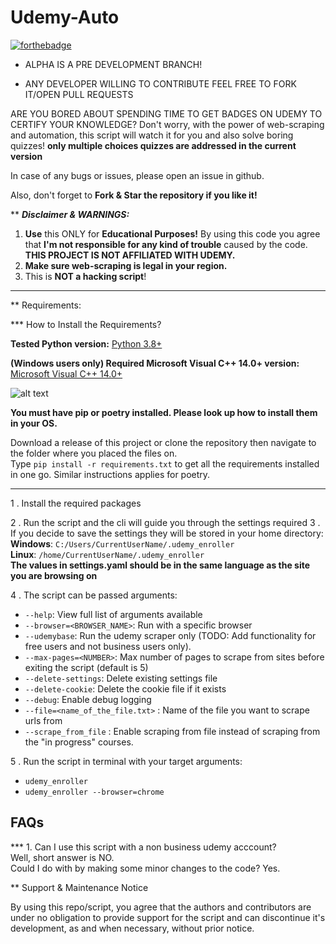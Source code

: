# Udemy-Auto
[![forthebadge](https://forthebadge.com/images/badges/made-with-python.svg)](https://forthebadge.com)
* ALPHA IS A PRE DEVELOPMENT BRANCH!

* ANY DEVELOPER WILLING TO CONTRIBUTE FEEL FREE TO FORK IT/OPEN PULL REQUESTS

ARE YOU BORED ABOUT SPENDING TIME TO GET BADGES ON UDEMY TO CERTIFY YOUR KNOWLEDGE?
Don't worry, with the power of
web-scraping and automation, this script will watch it for you and also solve boring quizzes!
<b>only multiple choices quizzes are addressed in the current version</b>



In case of any bugs or issues, please open an issue in github.

Also, don't forget to **Fork & Star the repository if you like it!**


** **_Disclaimer & WARNINGS:_**

1. **Use** this ONLY for **Educational Purposes!** By using this code you agree
   that **I'm not responsible for any kind of trouble** caused by the code. **THIS PROJECT IS NOT AFFILIATED WITH UDEMY.**
2. **Make sure web-scraping is legal in your region.**
3. This is **NOT a hacking script**!
---

** Requirements:

*** How to Install the Requirements?

**Tested Python version:** [Python 3.8+](https://www.python.org/downloads/)

**(Windows users only) Required Microsoft Visual C++ 14.0+ version:** [Microsoft Visual C++ 14.0+](https://visualstudio.microsoft.com/visual-cpp-build-tools/)

![alt text](https://docs.microsoft.com/answers/storage/attachments/34873-10262.png)

**You must have pip or poetry installed. Please look up how to install them in your OS.**

Download a release of this project or clone the repository then navigate to the
folder where you placed the files on. <br>
Type `pip install -r requirements.txt` to
get all the requirements installed in one go. Similar instructions applies for poetry.

---

1 . Install the required packages

2 . Run the script and the cli will guide you through the settings required
3 . If you decide to save the settings they will be stored in your home directory: <br>
    **Windows**:
    `C:/Users/CurrentUserName/.udemy_enroller` <br>
    **Linux**:
    `/home/CurrentUserName/.udemy_enroller` <br>
    **The values in settings.yaml should be in the same language as the site you are browsing on**

4 . The script can be passed arguments:

- `--help`: View full list of arguments available
- `--browser=<BROWSER_NAME>`: Run with a specific browser 
- `--udemybase`: Run the udemy scraper only (TODO: Add functionality for free users and not business users only).
- `--max-pages=<NUMBER>`: Max number of pages to scrape from sites before exiting the script (default is 5)
- `--delete-settings`: Delete existing settings file
- `--delete-cookie`: Delete the cookie file if it exists
- `--debug`: Enable debug logging
- `--file=<name_of_the_file.txt>` : Name of the file you want to scrape urls from
- `--scrape_from_file` : Enable scraping from file instead of scraping from the "in progress" courses.

5 . Run the script in terminal with your target arguments:

- `udemy_enroller`
- `udemy_enroller --browser=chrome`

## FAQs

*** 1. Can I use this script with a non business udemy acccount?<br>
Well, short answer is NO.<br>
Could I do with by making some minor changes to the code?  Yes.<br>

** Support & Maintenance Notice

By using this repo/script, you agree that the authors and contributors are under no obligation to provide support for the script and can discontinue it's development, as and when necessary, without prior notice.
